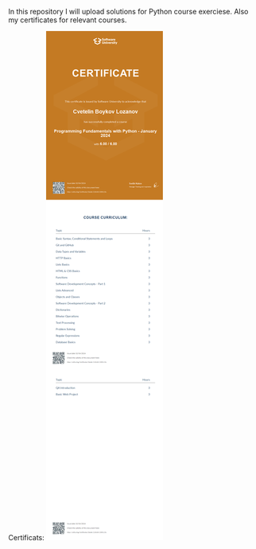 In this repository I will upload solutions for Python course exerciese.
Also my certificates for relevant courses.

Certificats:
![alt text](https://github.com/CvetelinLozanov/Softuni_Python/blob/main/softuni_fundamentals/Programming%20Fundamentals%20with%20Python%20-%20January%202024%20-%20Certificate.jpeg?raw=true)

